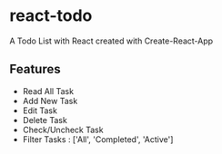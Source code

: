 # react-todo
A Todo List with React created with Create-React-App


## Features
- Read All Task
- Add New Task
- Edit Task
- Delete Task
- Check/Uncheck Task
- Filter Tasks : ['All', 'Completed', 'Active']
